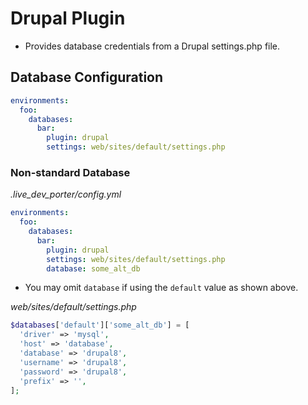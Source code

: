 # Drupal Plugin

* Provides database credentials from a Drupal settings.php file.

## Database Configuration

```yaml
environments:
  foo:
    databases:
      bar:
        plugin: drupal
        settings: web/sites/default/settings.php
```

### Non-standard Database

_.live_dev_porter/config.yml_

```yaml
environments:
  foo:
    databases:
      bar:
        plugin: drupal
        settings: web/sites/default/settings.php
        database: some_alt_db
```

* You may omit `database` if using the `default` value as shown above.

_web/sites/default/settings.php_

```php
$databases['default']['some_alt_db'] = [
  'driver' => 'mysql',
  'host' => 'database',
  'database' => 'drupal8',
  'username' => 'drupal8',
  'password' => 'drupal8',
  'prefix' => '',
];
```
